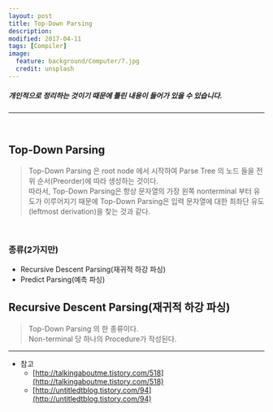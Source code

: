```yaml
---
layout: post
title: Top-Down Parsing 
description:
modified: 2017-04-11
tags: [Compiler]
image:
  feature: background/Computer/7.jpg
  credit: unsplash
---
```

##### 개인적으로 정리하는 것이기 때문에 틀린 내용이 들어가 있을 수 있습니다.
---
<br/>

## Top-Down Parsing
> Top-Down Parsing 은 root node 에서 시작하여 Parse Tree 의 노드 들을 전위 순서(Preorder)에 따라 생성하는 것이다.  
> 따라서, Top-Down Parsing은 항상 문자열의 가장 왼쪽 nonterminal 부터 유도가 이루어지기 때문에 Top-Down Parsing은 입력 문자열에 대한 최좌단 유도(leftmost derivation)을 찾는 것과 같다.
<br/>

### 종류(2가지만)
* Recursive Descent Parsing(재귀적 하강 파싱)
* Predict Parsing(예측 파싱)

## Recursive Descent Parsing(재귀적 하강 파싱)
> Top-Down Parsing 의 한 종류이다.  
> Non-terminal 당 하나의 Procedure가 작성된다.
> 


---
* 참고
    * [http://talkingaboutme.tistory.com/518](http://talkingaboutme.tistory.com/518)
    * [http://untitledtblog.tistory.com/94](http://untitledtblog.tistory.com/94)
